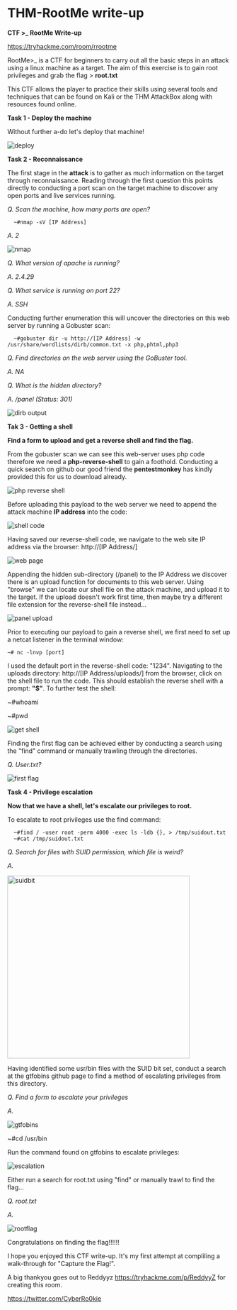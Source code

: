 
# THM-RootMe write-up
**CTF >_ RootMe Write-up**

https://tryhackme.com/room/rrootme


RootMe>_ is a CTF for beginners to carry out all the basic steps in an attack using a linux machine as a target. The aim of this exercise is to gain root privileges and grab the flag > **root.txt** 

This CTF allows the player to practice their skills using several tools and techniques that can be found on Kali or the THM AttackBox along with resources found online. 

**Task 1 - Deploy the machine**

  Without further a-do let's deploy that machine!
  
  
  
 ![deploy](https://user-images.githubusercontent.com/100538982/164940287-dc7117d9-8ad2-4a05-abb2-600f6494ab63.png)


**Task 2 - Reconnaissance**

The first stage in the **attack** is to gather as much information on the target through reconnaissance. Reading through the first question this points directly to conducting a port scan on the target machine to discover any open ports and live services running. 

  *Q. Scan the machine, how many ports are open?*
  
      ~#nmap -sV [IP Address]
        
   *A. 2*

![nmap](https://user-images.githubusercontent.com/100538982/164941609-a051a910-658c-4227-a1c6-65bdc1c4e6dc.png)

  *Q. What version of apache is running?*
  
  *A. 2.4.29*
  
  *Q. What service is running on port 22?*
  
  *A. SSH*
  
  Conducting further enumeration this will uncover the directories on this web server by running a Gobuster scan:
  
      ~#gobuster dir -u http://[IP Address] -w /usr/share/wordlists/dirb/common.txt -x php,phtml,php3 
   
  *Q. Find directories on the web server using the GoBuster tool.* 
  
  *A. NA*

  *Q. What is the hidden directory?*

  *A. /panel (Status: 301)*
  
![dirb output](https://user-images.githubusercontent.com/100538982/164942723-6b9254f8-012d-46e5-be9d-d48953d3e802.png)

**Tak 3 - Getting a shell**

  **Find a form to upload and get a reverse shell and find the flag.**
  
From the gobuster scan we can see this web-server uses php code therefore we need a **php-reverse-shell** to gain a foothold. Conducting a quick search on github our good friend the **pentestmonkey** has kindly provided this for us to download already. 

![php reverse shell](https://user-images.githubusercontent.com/100538982/164943135-21d0283f-0bc4-43ab-9100-bd6d2681073d.png)

Before uploading this payload to the web server we need to append the attack machine **IP address** into the code:

![shell code](https://user-images.githubusercontent.com/100538982/164943162-f410ade5-4300-4888-8309-2d79ebf6e541.png)

Having saved our reverse-shell code, we navigate to the web site IP address via the browser:  http://[IP Address/]

![web page](https://user-images.githubusercontent.com/100538982/164943641-e183a488-beb6-460d-bf66-afbce237bda6.png)

Appending the hidden sub-directory (/panel) to the IP Address we discover there is an upload function for documents to this web server. Using "browse" we can locate our shell file on the attack machine, and upload it to the target. If the upload doesn't work first time, then maybe try a different file extension for the reverse-shell file instead... 

![panel upload](https://user-images.githubusercontent.com/100538982/164943710-6a79e564-64fb-4f5e-bbad-9aca31f3eea7.png)

Prior to executing our payload to gain a reverse shell, we first need to set up a netcat listener in the terminal window:

    ~# nc -lnvp [port]

I used the default port in the reverse-shell code: "1234". Navigating to the uploads directory: http://[IP Address/uploads/] from the browser, click on the shell file to run the code. This should establish the reverse shell with a prompt: **"$"**. To further test the shell:

  ~#whoami
  
  
  ~#pwd

![get shell](https://user-images.githubusercontent.com/100538982/164944149-f0f1c4c3-6237-4057-9eb1-a216b3cb9ec6.png)

Finding the first flag can be achieved either by conducting a search using the "find" command or manually trawling through the directories.

  *Q. User.txt?*

![first flag](https://user-images.githubusercontent.com/100538982/164944425-e17e4510-0ae2-4a16-9611-922944ba2036.png)


**Task 4 - Privilege escalation**

  **Now that we have a shell, let's escalate our privileges to root.**
  
  To escalate to root privileges use the find command:
  
      ~#find / -user root -perm 4000 -exec ls -ldb {}, > /tmp/suidout.txt
      ~#cat /tmp/suidout.txt

  *Q. Search for files with SUID permission, which file is weird?*
  
   *A.*
  
 <img width="412" alt="suidbit" src="https://user-images.githubusercontent.com/100538982/164944910-c1b8da5a-fb82-4a8b-851d-96096c5849da.png">

 Having identified some usr/bin files with the SUID bit set, conduct a search at the gtfobins github page to find a method of escalating privileges from this directory.
 
 
  *Q. Find a form to escalate your privileges*
  
  *A.*
  
  ![gtfobins](https://user-images.githubusercontent.com/100538982/164945069-8e976c50-37c0-4640-b22b-63fa51efbe2e.png)
  
  
   ~#cd /usr/bin
   
  
  Run the command found on gtfobins to escalate privileges:
  
  ![escalation](https://user-images.githubusercontent.com/100538982/164945147-0a1f6b8e-8fbe-4590-892e-1c53c26b1052.png)

Either run a search for root.txt using "find" or manually trawl to find the flag...

  *Q. root.txt*
  
   *A.*
  
![rootflag](https://user-images.githubusercontent.com/100538982/164945154-7b5faee0-71cb-4156-adc4-07b30f50afdc.png)

Congratulations on finding the flag!!!!!!

I hope you enjoyed this CTF write-up. It's my first attempt at compliling a walk-through for "Capture the Flag!".

A big thankyou goes out to Reddyyz https://tryhackme.com/p/ReddyyZ for creating this room. 

https://twitter.com/CyberRo0kie

